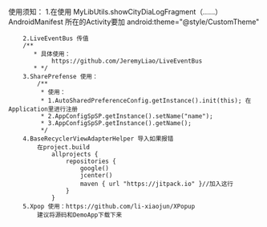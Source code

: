 使用须知：
        1.在使用  MyLibUtils.showCityDiaLogFragment（......）
            AndroidManifest 所在的Activity要加 android:theme="@style/CustomTheme"

        2.LiveEventBus 传值
        /**
           * 具体使用：
                https://github.com/JeremyLiao/LiveEventBus
           * */
        3.SharePrefense 使用：
            /**
             * 使用：
             * 1.AutoSharedPreferenceConfig.getInstance().init(this); 在Application里进行注册
             * 2.AppConfigSpSP.getInstance().setName("name");
             * 3.AppConfigSpSP.getInstance().getName();
             */
        4.BaseRecyclerViewAdapterHelper 导入如果报错
            在project.build
                allprojects {
                    repositories {
                        google()
                        jcenter()
                        maven { url "https://jitpack.io" }//加入这行
                    }
                }
        5.Xpop 使用：https://github.com/li-xiaojun/XPopup
            建议将源码和DemoApp下载下来
        